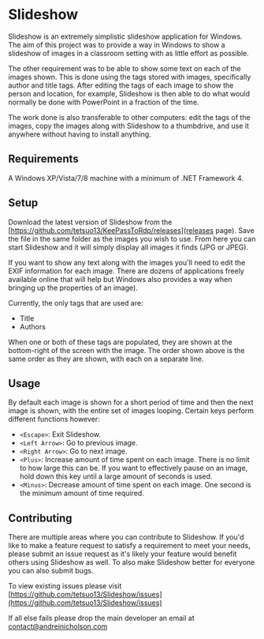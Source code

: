 Slideshow
=========

Slideshow is an extremely simplistic slideshow application for Windows. The
aim of this project was to provide a way in Windows to show a slideshow of
images in a classroom setting with as little effort as possible.

The other requirement was to be able to show some text on each of the images
shown. This is done using the tags stored with images, specifically author and
title tags. After editing the tags of each image to show the person and
location, for example, Slideshow is then able to do what would normally be
done with PowerPoint in a fraction of the time.

The work done is also transferable to other computers: edit the tags of the
images, copy the images along with Slideshow to a thumbdrive, and use it
anywhere without having to install anything.

## Requirements ##

A Windows XP/Vista/7/8 machine with a minimum of .NET Framework 4.

## Setup ##

Download the latest version of Slideshow from the
[https://github.com/tetsuo13/KeePassToRdp/releases](releases page). Save the
file in the same folder as the images you wish to use. From here you can start
Slideshow and it will simply display all images it finds (JPG or JPEG).

If you want to show any text along with the images you'll need to edit the
EXIF information for each image. There are dozens of applications freely
available online that will help but Windows also provides a way when bringing
up the properties of an image).

Currently, the only tags that are used are:

* Title
* Authors

When one or both of these tags are populated, they are shown at the
bottom-right of the screen with the image. The order shown above is the same
order as they are shown, with each on a separate line.

## Usage ##

By default each image is shown for a short period of time and then the next
image is shown, with the entire set of images looping. Certain keys perform
different functions however:

* `<Escape>`: Exit Slideshow.
* `<Left Arrow>`: Go to previous image.
* `<Right Arrow>`: Go to next image.
* `<Plus>`: Increase amount of time spent on each image. There is no limit to
  how large this can be. If you want to effectively pause on an image, hold
  down this key until a large amount of seconds is used.
* `<Minus>`: Decrease amount of time spent on each image. One second is the
  minimum amount of time required.

## Contributing ##

There are multiple areas where you can contribute to Slideshow. If you'd like
to make a feature request to satisfy a requirement to meet your needs, please
submit an issue request as it's likely your feature would benefit others using
Slideshow as well. To also make Slideshow better for everyone you can also
submit bugs.

To view existing issues please visit
[https://github.com/tetsuo13/Slideshow/issues](https://github.com/tetsuo13/Slideshow/issues)

If all else fails please drop the main developer an email at
[contact@andreinicholson.com](contact@andreinicholson.com)

